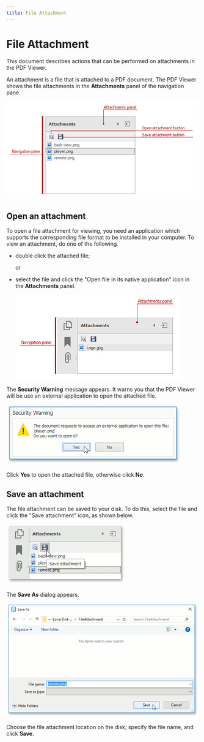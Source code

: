 ```yaml
---
title: File Attachment
---
```

# File Attachment
This document describes actions that can be performed on attachments in the PDF Viewer.

An attachment is a file that is attached to a PDF document. The PDF Viewer shows the file attachments in the **Attachments** panel of the navigation pane.

![Attachment](../../images/img121136.jpeg)

## <a name="open"/>Open an attachment
To open a file attachment for viewing, you need an application which supports the corresponding file format to be installed in your computer. To view an attachment, do one of the following.
* double click the attached file;
	
	or
* select the file and click the "Open file in its native application" icon in the **Attachments** panel.
	
	![OpenAttachment](../../images/img121138.jpeg)

The **Security Warning** message appears. It warns you that the PDF Viewer will be use an external application to open the attached file.

![AttachmentWarning](../../images/img121141.png)

Click **Yes** to open the attached file, otherwise click **No**.

## <a name="save"/>Save an attachment
The file attachment can be saved to your disk. To do this, select the file and click the "Save attachment" icon, as shown below.

![ClickSaveAttachment](../../images/img121145.jpeg)

The **Save As** dialog appears.

![SaveAttachmentToDisk](../../images/img121147.png)

Choose the file attachment  location on the disk, specify the file name, and click **Save**.